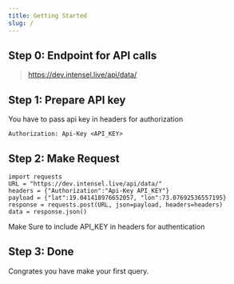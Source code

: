 ```yaml
---
title: Getting Started
slug: /
---
```


## Step 0: Endpoint for API calls



> https://dev.intensel.live/api/data/


## Step 1: Prepare API key

You have to pass api key in headers for authorization

```
Authorization: Api-Key <API_KEY>
```


## Step 2: Make Request

```
import requests
URL = "https://dev.intensel.live/api/data/"
headers = {"Authorization":"Api-Key API_KEY"}
payload = {"lat":19.041418976652057, "lon":73.07692536557195}
response = requests.post(URL, json=payload, headers=headers)
data = response.json()
```

Make Sure to include API_KEY in headers for authentication

## Step 3: Done

Congrates you have make your first query.